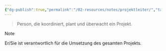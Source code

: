 ```yaml
---
{"dg-publish":true,"permalink":"/02-resources/notes/projektleiter/","tags":["GFN/prüfungsrelevant/AP1/vorbereitung"],"noteIcon":"","updated":"2025-08-26T16:35:06.864+02:00"}
---
```


>Person, die koordiniert, plant und überwacht ein Projekt.

>[!note] 
>Er/Sie ist verantwortlich für die Umsetzung des gesamten Projekts.